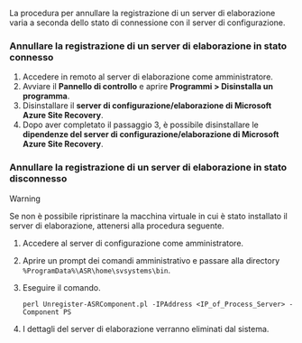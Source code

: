 La procedura per annullare la registrazione di un server di elaborazione varia a seconda dello stato di connessione con il server di configurazione.

### <a name="unregister-a-process-server-that-is-in-a-connected-state"></a>Annullare la registrazione di un server di elaborazione in stato connesso

1. Accedere in remoto al server di elaborazione come amministratore.
2. Avviare il **Pannello di controllo** e aprire **Programmi > Disinstalla un programma**.
3. Disinstallare il **server di configurazione/elaborazione di Microsoft Azure Site Recovery**.
4. Dopo aver completato il passaggio 3, è possibile disinstallare le **dipendenze del server di configurazione/elaborazione di Microsoft Azure Site Recovery**.

### <a name="unregister-a-process-server-that-is-in-a-disconnected-state"></a>Annullare la registrazione di un server di elaborazione in stato disconnesso

> [!WARNING]
> Se non è possibile ripristinare la macchina virtuale in cui è stato installato il server di elaborazione, attenersi alla procedura seguente.

1. Accedere al server di configurazione come amministratore.
2. Aprire un prompt dei comandi amministrativo e passare alla directory `%ProgramData%\ASR\home\svsystems\bin`.
3. Eseguire il comando.

    ```
    perl Unregister-ASRComponent.pl -IPAddress <IP_of_Process_Server> -Component PS
    ```
4. I dettagli del server di elaborazione verranno eliminati dal sistema.
